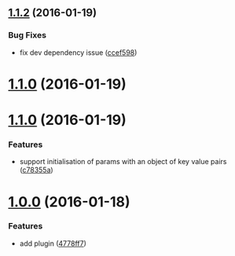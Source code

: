 <a name="1.1.2"></a>
## [1.1.2](https://github.com/router5/router5-persistent-params/compare/v1.1.0...v1.1.2) (2016-01-19)


### Bug Fixes

* fix dev dependency issue ([ccef598](https://github.com/router5/router5-persistent-params/commit/ccef598))



<a name="1.1.0"></a>
# [1.1.0](https://github.com/router5/router5-persistent-params/compare/v1.1.0...v1.1.0) (2016-01-19)




<a name="1.1.0"></a>
# [1.1.0](https://github.com/router5/router5-persistent-params/compare/v1.0.0...v1.1.0) (2016-01-19)


### Features

* support initialisation of params with an object of key value pairs ([c78355a](https://github.com/router5/router5-persistent-params/commit/c78355a))



<a name="1.0.0"></a>
# [1.0.0](https://github.com/router5/router5-persistent-params/compare/4778ff7...v1.0.0) (2016-01-18)


### Features

* add plugin ([4778ff7](https://github.com/router5/router5-persistent-params/commit/4778ff7))



